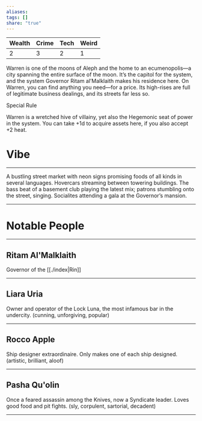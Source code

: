 ```yaml
---
aliases: 
tags: []
share: "true"
---
```

| **Wealth** | **Crime** | **Tech** | **Weird** |
| ---- | ---- | ---- | ---- |
| 2 | 3 | 2 | 1 |

Warren is one of the moons of Aleph and the home to an ecumenopolis—a city spanning the entire surface of the moon. It’s the capitol for the system, and the system Governor Ritam al’Malklaith makes his residence here. On Warren, you can find anything you need—for a price. Its high-rises are full of legitimate business dealings, and its streets far less so.

Special Rule

Warren is a wretched hive of villainy, yet also the Hegemonic seat of power in the system. You can take +1d to acquire assets here, if you also accept +2 heat.

# Vibe

---

A bustling street market with neon signs promising foods of all kinds in several languages. Hovercars streaming between towering buildings. The bass beat of a basement club playing the latest mix; patrons stumbling onto the street, singing. Socialites attending a gala at the Governor’s mansion.

---

# Notable People

---

## Ritam Al'Malklaith

Governor of the [[./index|Rin]]

---

## Liara Uria

Owner and operator of the Lock Luna, the most infamous bar in the undercity. (cunning, unforgiving, popular)

---

## Rocco Apple

Ship designer extraordinaire. Only makes one of each ship designed. (artistic, brilliant, aloof)

---

## Pasha Qu'olin 

Once a feared assassin among the Knives, now a Syndicate leader. Loves good food and pit fights. (sly, corpulent, sartorial, decadent)

---

